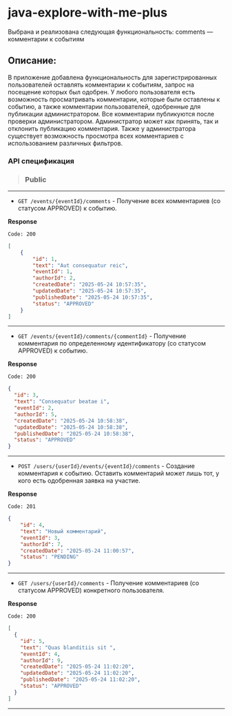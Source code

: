 # java-explore-with-me-plus
Выбрана и реализована следующая функциональность: comments — комментарии к событиям

## Описание:

В приложение добавлена функциональность для зарегистрированных пользователей оставлять комментарии к событиям, запрос на
посещение которых был одобрен. У любого пользователя есть возможность просматривать комментарии, которые были оставлены 
к событию, а также комментарии пользователей, одобренные для публикации администратором. Все комментарии публикуются после 
проверки администратором. Администратор может как принять, так и отклонить публикацию комментария. Также у администратора
существует возможность просмотра всех комментариев с использованием различных фильтров.


### API спецификация

> ### Public

***

* `GET /events/{eventId}/comments` - Получение всех комментариев (со статусом APPROVED) к событию.

**Response**

`Code: 200`

```json
[
    {
        "id": 1,
        "text": "Aut consequatur reic",
        "eventId": 1,
        "authorId": 2,
        "createdDate": "2025-05-24 10:57:35",
        "updatedDate": "2025-05-24 10:57:35",
        "publishedDate": "2025-05-24 10:57:35",
        "status": "APPROVED"
    }
]
```

***

* `GET /events/{eventId}/comments/{commentId}` - Получение комментария по определенному идентификатору (со статусом APPROVED) к событию.

**Response**

`Code: 200`

```json
{
  "id": 3,
  "text": "Consequatur beatae i",
  "eventId": 2,
  "authorId": 5,
  "createdDate": "2025-05-24 10:58:38",
  "updatedDate": "2025-05-24 10:58:38",
  "publishedDate": "2025-05-24 10:58:38",
  "status": "APPROVED"
}
```

***

* `POST /users/{userId}/events/{eventId}/comments` - Создание комментария к событию. Оставить комментарий может лишь тот, 
у кого есть одобренная заявка на участие.

**Response**

`Code: 201`

```json
{
    "id": 4,
    "text": "Новый комментарий",
    "eventId": 3,
    "authorId": 7,
    "createdDate": "2025-05-24 11:00:57",
    "status": "PENDING"
}
```

***

* `GET /users/{userId}/comments` - Получение комментариев (со статусом APPROVED) конкретного пользователя.

**Response**

`Code: 200`

```json
[
  {
    "id": 5,
    "text": "Quas blanditiis sit ",
    "eventId": 4,
    "authorId": 9,
    "createdDate": "2025-05-24 11:02:20",
    "updatedDate": "2025-05-24 11:02:20",
    "publishedDate": "2025-05-24 11:02:20",
    "status": "APPROVED"
  }
]
```

***
